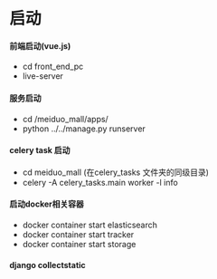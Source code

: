 # 启动

#### 前端启动(vue.js)
- cd front_end_pc
- live-server

#### 服务启动
- cd /meiduo_mall/apps/
- python  ../../manage.py runserver

#### celery task 启动
- cd meiduo_mall (在celery_tasks 文件夹的同级目录)
- celery -A celery_tasks.main worker -l info


#### 启动docker相关容器
- docker container start elasticsearch 
- docker container start tracker
- docker container start storage

#### django collectstatic